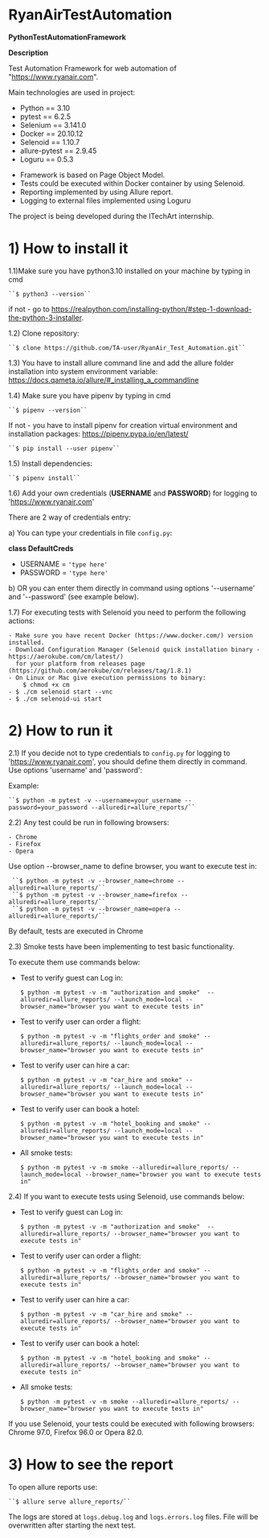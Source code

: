 # RyanAirTestAutomation
**PythonTestAutomationFramework**

**Description**

Test Automation Framework for web automation of  "https://www.ryanair.com".

Main technologies are used in project:


- Python == 3.10
- pytest == 6.2.5
- Selenium == 3.141.0
- Docker == 20.10.12
- Selenoid == 1.10.7
- allure-pytest == 2.9.45
- Loguru == 0.5.3

* Framework is based on Page Object Model.
* Tests could be executed within Docker container by using Selenoid.
* Reporting implemented by using Allure report.
* Logging to external files implemented using Loguru

The project is being developed during the ITechArt internship.

# 1) How to install it

1.1)Make sure you have python3.10 installed on your machine by typing in cmd 

    ``$ python3 --version`` 

if not - go to https://realpython.com/installing-python/#step-1-download-the-python-3-installer.

1.2) Clone repository: 

    ``$ clone https://github.com/TA-user/RyanAir_Test_Automation.git``

1.3) You have to install allure command line and add the allure folder installation into system environment variable: https://docs.qameta.io/allure/#_installing_a_commandline

1.4) Make sure you have pipenv by typing in cmd 
  
    ``$ pipenv --version`` 
  
If not - you have to install pipenv for creation virtual environment and installation packages: https://pipenv.pypa.io/en/latest/

    ``$ pip install --user pipenv``

1.5) Install dependencies:

    ``$ pipenv install``

1.6) Add your own credentials (**USERNAME** and **PASSWORD**) for logging to 'https://www.ryanair.com' 

There are 2 way of credentials entry:

a) You can type your credentials in file ``config.py``:

**class DefaultCreds**
* USERNAME = ``'type here'``
* PASSWORD = ``'type here'``

b) OR you can enter them directly in command using options '--username' and '--password' (see example below).

1.7) For executing tests with Selenoid you need to perform the following actions:

    - Make sure you have recent Docker (https://www.docker.com/) version installed.
    - Download Configuration Manager (Selenoid quick installation binary - https://aerokube.com/cm/latest/)  
      for your platform from releases page (https://github.com/aerokube/cm/releases/tag/1.8.1)
    - On Linux or Mac give execution permissions to binary:
        $ chmod +x cm
    - $ ./cm selenoid start --vnc
    - $ ./cm selenoid-ui start
    
# 2) How to run it

2.1) If you decide not to type credentials to ``config.py`` for logging to 'https://www.ryanair.com', 
you should define them directly in command. Use options 'username' and 'password':

Example:

    ``$ python -m pytest -v --username=your_username --password=your_password --alluredir=allure_reports/``

2.2) Any test could be run in following browsers:

    - Chrome
    - Firefox
    - Opera
   
Use option --browser_name to define browser, you want to execute test in:

     ``$ python -m pytest -v --browser_name=chrome --alluredir=allure_reports/``
     ``$ python -m pytest -v --browser_name=firefox --alluredir=allure_reports/``
     ``$ python -m pytest -v --browser_name=opera --alluredir=allure_reports/``

By default, tests are executed in Chrome

2.3) Smoke tests have been implementing to test basic functionality. 

To execute them use commands below:

* Test to verify guest can Log in:

    ``$ python -m pytest -v -m "authorization and smoke"  --alluredir=allure_reports/ --launch_mode=local --browser_name="browser you want to execute tests in"``

* Test to verify user can order a flight:  

    ``$ python -m pytest -v -m "flights_order and smoke" --alluredir=allure_reports/ --launch_mode=local --browser_name="browser you want to execute tests in"`` 

* Test to verify user can hire a car:

    ``$ python -m pytest -v -m "car_hire and smoke" --alluredir=allure_reports/ --launch_mode=local --browser_name="browser you want to execute tests in"``

* Test to verify user can book a hotel:

    ``$ python -m pytest -v -m "hotel_booking and smoke" --alluredir=allure_reports/ --launch_mode=local --browser_name="browser you want to execute tests in"``

* All smoke tests:

    ``$ python -m pytest -v -m smoke --alluredir=allure_reports/ --launch_mode=local --browser_name="browser you want to execute tests in"``

2.4) If you want to execute tests using Selenoid, use commands below:

* Test to verify guest can Log in:

    ``$ python -m pytest -v -m "authorization and smoke"  --alluredir=allure_reports/ --browser_name="browser you want to execute tests in"``

* Test to verify user can order a flight:  

    ``$ python -m pytest -v -m "flights_order and smoke" --alluredir=allure_reports/ --browser_name="browser you want to execute tests in"`` 

* Test to verify user can hire a car:

    ``$ python -m pytest -v -m "car_hire and smoke" --alluredir=allure_reports/ --browser_name="browser you want to execute tests in"``

* Test to verify user can book a hotel:

    ``$ python -m pytest -v -m "hotel_booking and smoke" --alluredir=allure_reports/ --browser_name="browser you want to execute tests in"``

* All smoke tests:

    ``$ python -m pytest -v -m smoke --alluredir=allure_reports/ --browser_name="browser you want to execute tests in"``

If you use Selenoid, your tests could be executed with following browsers: Chrome 97.0, Firefox 96.0 or Opera 82.0.

# 3) How to see the report

To open allure reports use: 

    ``$ allure serve allure_reports/``

The logs are stored at ``logs.debug.log`` and ``logs.errors.log`` files. 
File will be overwritten after starting the next test.
